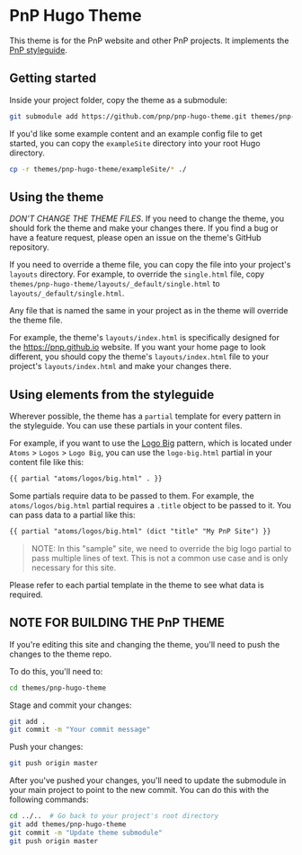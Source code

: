 # PnP Hugo Theme

This theme is for the PnP website and other PnP projects. It implements the [PnP styleguide](https://pnp.github.io/styleguide/).

## Getting started

Inside your project folder, copy the theme as a submodule:

```bash
git submodule add https://github.com/pnp/pnp-hugo-theme.git themes/pnp-hugo-theme
```

If you'd like some example content and an example config file to get started, you can copy the `exampleSite` directory into your root Hugo directory.

```bash
cp -r themes/pnp-hugo-theme/exampleSite/* ./
```

## Using the theme

*DON'T CHANGE THE THEME FILES*. If you need to change the theme, you should fork the theme and make your changes there. If you find a bug or have a feature request, please open an issue on the theme's GitHub repository.

If you need to override a theme file, you can copy the file into your project's `layouts` directory. For example, to override the `single.html` file, copy `themes/pnp-hugo-theme/layouts/_default/single.html` to `layouts/_default/single.html`.

Any file that is named the same in your project as in the theme will override the theme file.

For example, the theme's `layouts/index.html` is specifically designed for the https://pnp.github.io website. If you want your home page to look different, you should copy the theme's `layouts/index.html` file to your project's `layouts/index.html` and make your changes there.

## Using elements from the styleguide

Wherever possible, the theme has a `partial` template for every pattern in the styleguide. You can use these partials in your content files.


For example, if you want to use the [Logo Big](https://pnp.github.io/styleguide/?p=atoms-logo-big) pattern, which is located under `Atoms` > `Logos` > `Logo Big`, you can use the `logo-big.html` partial in your content file like this:

```html
{{ partial "atoms/logos/big.html" . }}
```

Some partials require data to be passed to them. For example, the `atoms/logos/big.html` partial requires a `.title` object to be passed to it. You can pass data to a partial like this:

```html
{{ partial "atoms/logos/big.html" (dict "title" "My PnP Site") }}
```

> NOTE: In this "sample" site, we need to override the big logo partial to pass multiple lines of text. This is not a common use case and is only necessary for this site.

Please refer to each partial template in the theme to see what data is required.


## NOTE FOR BUILDING THE PnP THEME

If you're editing this site and changing the theme, you'll need to push the changes to the theme repo.

To do this, you'll need to:

```bash
cd themes/pnp-hugo-theme
```

Stage and commit your changes:

```bash
git add .
git commit -m "Your commit message"
```

Push your changes:

```bash
git push origin master
```

After you've pushed your changes, you'll need to update the submodule in your main project to point to the new commit. You can do this with the following commands:

```bash
cd ../..  # Go back to your project's root directory
git add themes/pnp-hugo-theme
git commit -m "Update theme submodule"
git push origin master
```